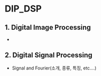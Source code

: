 # DIP_DSP

## 1. Digital Image Processing

- 

## 2. Digital Signal Processing

- Signal and Fourier(소개, 종류, 특징, etc....)
